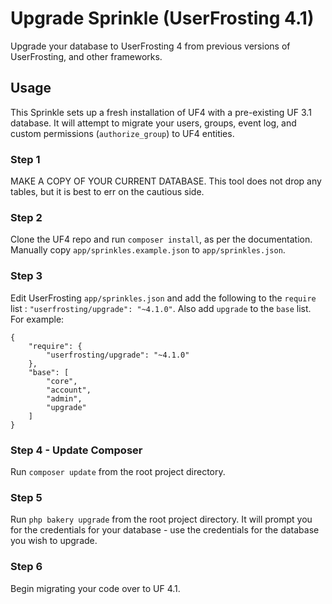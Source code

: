 # Upgrade Sprinkle (UserFrosting 4.1)

Upgrade your database to UserFrosting 4 from previous versions of UserFrosting, and other frameworks. 

## Usage

This Sprinkle sets up a fresh installation of UF4 with a pre-existing UF 3.1 database.  It will attempt to migrate your users, groups, event log, and custom permissions (`authorize_group`) to UF4 entities.

### Step 1

MAKE A COPY OF YOUR CURRENT DATABASE.  This tool does not drop any tables, but it is best to err on the cautious side.

### Step 2

Clone the UF4 repo and run `composer install`, as per the documentation.  Manually copy `app/sprinkles.example.json` to `app/sprinkles.json`.

### Step 3

Edit UserFrosting `app/sprinkles.json` and add the following to the `require` list : `"userfrosting/upgrade": "~4.1.0"`. Also add `upgrade` to the `base` list. For example:

```
{
    "require": {
        "userfrosting/upgrade": "~4.1.0"
    },
    "base": [
        "core",
        "account",
        "admin",
        "upgrade"
    ]
}
```

### Step 4 - Update Composer

Run `composer update` from the root project directory.

### Step 5

Run `php bakery upgrade` from the root project directory.  It will prompt you for the credentials for your database - use the credentials for the database you wish to upgrade.

### Step 6

Begin migrating your code over to UF 4.1.
